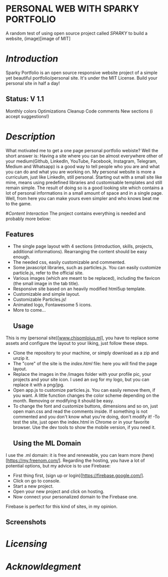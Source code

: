 # PERSONAL WEB WITH SPARKY PORTFOLIO
A random test of using open source project called _SPARKY_ to build a website, 
(image)[image of MIT]
# _Introduction_
Sparky Portfolio is an open source responsive website project of a simple yet beautiful portfolio/personal site. It's under the MIT License. Build your personal site in half a day!
  ## Status: V 1.1 

 Monthly colors
 Optimizations
 Cleanup
 Code comments
 New sections (i accept suggestions!)
# _Description_
What motivated me to get a one page personal portfolio webiste?
Well the short answer is:
Having a site where you can be almost everywhere other of your medium(Github, LinkedIn, YouTube, Facebook, Instagram, Telegram, Medium and Whatsapp) is a good way to tell people who you are and what you can do and what you are working on. My personal website is more a curriculum, just like LinkedIn, still personal. 
Starting out with a small site like mine, means using predefined  libraries and customisable templates and still remain simple. The result of doing so is a good looking site which contains a lot of personal informations in a small amount of space and in a single page. Well, from here you can make yours even simpler and who knows beat me to the game.
 
#_Content Interaction_
The project contains everything is needed and probably more below:
  ## Features 
- The single page layout with 4 sections (introduction, skills, projects, additional informations). Rearranging the content should be easy enough.
- The needed css, easily customizable and commented.
- Some javascript libraries, such as particles.js. You can easily customize particle.js, refer to the official site.
- Various images (which are meant to be replaced), including the favicon (the small image in the tab title).
- Responsive site based on an heavily modified html5up template.
- Customizable and simple layout.
- Customizable Particles.js!
- Animated logo, Fontawesome 5 icons.
- More to come...
  ## Usage
This is my (personal site)[www.chisomloius.ml], you have to replace some assets and configure the layout to your liking, just follow these steps.
- Clone the repository to your machine, or simply download as a zip and unzip it.
- The "core" of the site is the *index.html* file: here you will find the page layout.
- Replace the images in the /images folder with your profile pic, your projects and your site icon. I used an svg for my logo, but you can replace it with a png/jpg.
- Open app.js to customize particles.js. You can easily remove them, if you want. A little function changes the color scheme depending on the month. Removing or modifying it should be easy.
- To change the font and customize buttons, dimensions and so on, just open main.css and read the comments inside. If something is not commented and you don't know what you're doing, don't modify it!
-To test the site, just open the index.html in Chrome or in your favorite browser. Use the dev tools to show the mobile version, if you need it.
  ## Using the ML Domain
I use the .ml domain: it is free and renewable, you can learn more (here)[https://my.freenom.com/]. Regarding the hosting, you have a lot of potential options, but my advice is to use Firebase:

- First thing first, (sign up or login)[https://firebase.google.com/].
- Click on go to console.
- Start a new project.
- Open your new project and click on hosting.
- Now connect your personalized domain to the Firebase one.

Firebase is perfect for this kind of sites, in my opinion.
  ## Screenshots


# _Licensing_

# _Acknowldegment_
